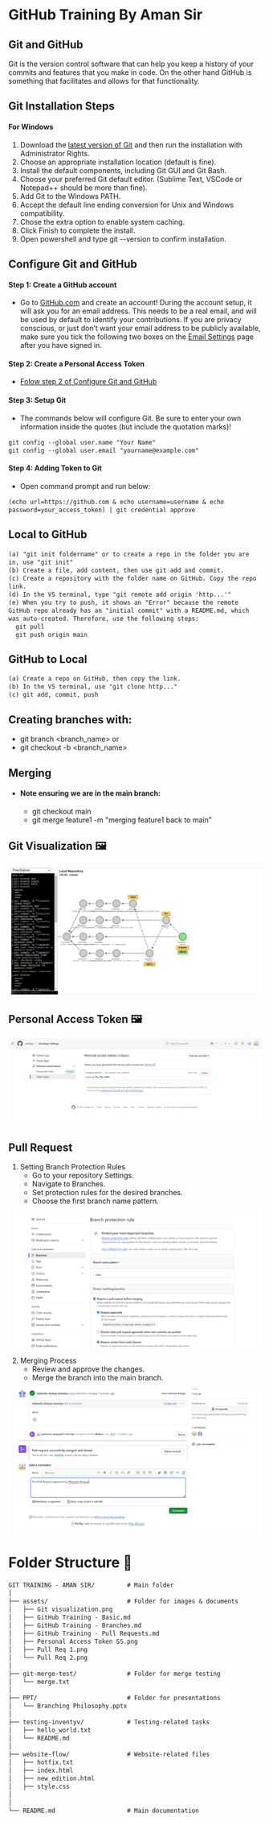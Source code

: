 # GitHub Training By Aman Sir

## Git and GitHub
Git is the version control software that can help you keep a history of your commits and features that you make in code. On the other hand GitHub is something that facilitates and allows for that functionality.

## Git Installation Steps
#### For Windows

1. Download the [latest version of Git](https://git-scm.com/download/win) and then run the installation with Administrator Rights.
2. Choose an appropriate installation location (default is fine).
3. Install the default components, including Git GUI and Git Bash.
4. Choose your preferred Git default editor. (Sublime Text, VSCode or Notepad++ should be more than fine).
5. Add Git to the Windows PATH.
6. Accept the default line ending conversion for Unix and Windows compatibility.
7. Chose the extra option to enable system caching.
8. Click Finish to complete the install.
9. Open powershell and type git --version to confirm installation.

## Configure Git and GitHub

#### Step 1: Create a GitHub account

 - Go to [GitHub.com](https://github.com/) and create an account! During the account setup, it will ask you for an email address. This needs to be a real email, and will be used by default to identify your contributions. If you are privacy conscious, or just don’t want your email address to be publicly available, make sure you tick the following two boxes on the [Email Settings](https://github.com/settings/emails) page after you have signed in.

#### Step 2: Create a Personal Access Token 
 - [Folow step 2 of Configure Git and GitHub](./assests/GitHub%20Training%20-%20Basic.md)

#### Step 3: Setup Git
 - The commands below will configure Git. Be sure to enter your own information inside the quotes (but include the quotation marks)!
```
git config --global user.name "Your Name"
git config --global user.email "yourname@example.com"
```
#### Step 4: Adding Token to Git
- Open command prompt and run below:
```
(echo url=https://github.com & echo username=username & echo password=your_access_token) | git credential approve
 ```


## Local to GitHub 
```
(a) "git init foldername" or to create a repo in the folder you are in, use "git init"
(b) Create a file, add content, then use git add and commit.
(c) Create a repository with the folder name on GitHub. Copy the repo link.
(d) In the VS terminal, type "git remote add origin 'http...'"
(e) When you try to push, it shows an "Error" because the remote GitHub repo already has an "initial commit" with a README.md, which was auto-created. Therefore, use the following steps:
  git pull
  git push origin main
```

## GitHub to Local 
```
(a) Create a repo on GitHub, then copy the link.
(b) In the VS terminal, use "git clone http..."
(c) git add, commit, push
```

## Creating branches with:
 - git branch <branch_name> or 
 - git checkout -b <branch_name> 

## Merging
 -  #### Note ensuring we are in the main branch:
     - git checkout main
     - git merge feature1 -m "merging feature1 back to main"


## Git Visualization 🖼️
![Alt Text](assests/Git%20visualization.png)


## Personal Access Token 🖼️
![Alt Text](assests/Personal%20Access%20Token%20SS.png)

## Pull Request 
1. Setting Branch Protection Rules
    - Go to your repository Settings.
    - Navigate to Branches.
    - Set protection rules for the desired branches.
    - Choose the first branch name pattern.

![Alt Text](assests/Pull%20Req%201.png)

2. Merging Process
    - Review and approve the changes.
    - Merge the branch into the main branch.

![Alt Text](assests/Pull%20Req%202.png)


# Folder Structure 📂 


```
GIT TRAINING - AMAN SIR/         # Main folder
│
├── assets/                      # Folder for images & documents
│   ├── Git visualization.png
│   ├── GitHub Training - Basic.md
│   ├── GitHub Training - Branches.md
│   ├── GitHub Training - Pull Requests.md
│   ├── Personal Access Token SS.png
│   ├── Pull Req 1.png
│   └── Pull Req 2.png
│
├── git-merge-test/              # Folder for merge testing
│   └── merge.txt
│
├── PPT/                         # Folder for presentations
│   └── Branching Philosophy.pptx
│
├── testing-inventyv/            # Testing-related tasks
│   ├── hello_world.txt
│   └── README.md
│
├── website-flow/                # Website-related files
│   ├── hotfix.txt
│   ├── index.html
│   ├── new_edition.html
│   ├── style.css
│   
│
└── README.md                    # Main documentation
```
